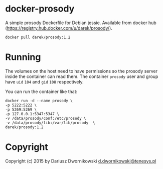 # docker-prosody
A simple prosody Dockerfile for Debian jessie. Available from docker hub (https://registry.hub.docker.com/u/darek/prosody/).

`docker pull darek/prosody:1.2`

# Running 

The volumes on the host need to have permissions so the prosody server inside the container can read them. The container `prosody` user and group have `uid` `104` and `gid` `108` respectively. 

You can run the container like that:

    docker run -d --name prosody \
    -p 5222:5222 \
    -p 5269:5269 \
    -p 127.0.0.1:5347:5347 \
    -v /data/prosody/conf:/etc/prosody \
    -v /data/prosody/lib:/var/lib/prosody  \
    darek/prosody:1.2 

# Copyright 

Copyright (c) 2015 by Dariusz Dwornikowski <d.dwornikowski@tenesys.pl>

